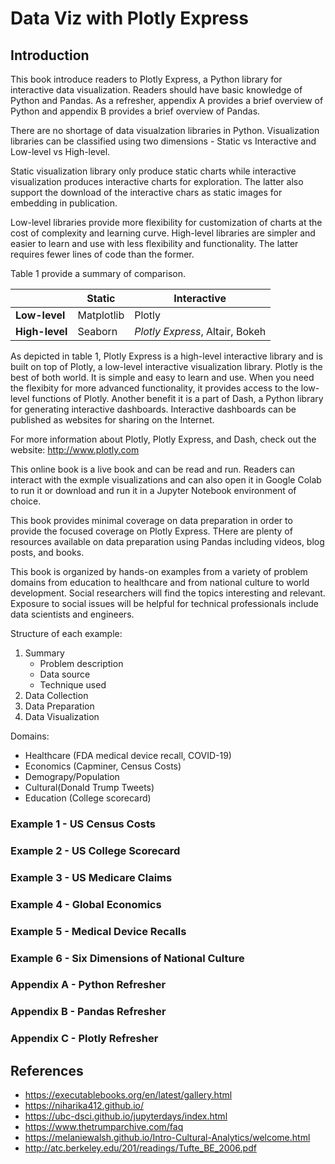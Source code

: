 # Data Viz with Plotly Express
## Introduction
This book introduce readers to Plotly Express, a Python library for interactive data visualization. 
Readers should have basic knowledge of Python and Pandas. As a refresher, appendix A provides 
a brief overview of Python and appendix B provides a brief overview of Pandas.

There are no shortage of data visualzation libraries in Python. Visualization libraries can be classified 
using two dimensions - Static vs Interactive and Low-level vs High-level.

Static visualization library only produce static charts while interactive visualization produces
interactive charts for exploration. The latter also support the download of the interactive chars
as static images for embedding in publication. 

Low-level libraries provide more flexibility for customization of charts at the cost of
complexity and learning curve. High-level libraries are simpler and easier to learn and use with less flexibility 
and functionality. The latter requires fewer lines of code than the former.

Table 1 provide a summary of comparison.

|                | Static     | Interactive |
|----------------|------------|-------------|
|**Low-level**   | Matplotlib | Plotly      | 
|**High-level**  | Seaborn    | *Plotly Express*, Altair, Bokeh | 

As depicted in table 1, Plotly Express is a high-level interactive library and is built 
on top of Plotly, a low-level interactive visualization library. Plotly is the best of both
world. It is simple and easy to learn and use. When you need the flexibity for more advanced
functionality, it provides access to the low-level functions of Plotly. Another benefit it is 
a part of Dash, a Python library for generating interactive dashboards. Interactive dashboards 
can be published as websites for sharing on the Internet.

For more information about Plotly, Plotly Express, and Dash, check out the website:
http://www.plotly.com


This online book is a live book and can be read and run. Readers can interact with the exmple 
visualizations and can also open it in Google Colab to run it or download and run it in a Jupyter
Notebook environment of choice. 

This book provides minimal coverage on data preparation in order to
provide the focused coverage on Plotly Express. THere are plenty of resources available on data preparation 
using Pandas including videos, blog posts, and books. 

This book is organized by hands-on examples from a variety of problem domains from education to 
healthcare and from national culture to world development. Social researchers will find the topics 
interesting and relevant. Exposure to social issues will be helpful for technical professionals include data scientists 
and engineers.

Structure of each example:
1. Summary
    - Problem description
    - Data source
    - Technique used
2. Data Collection
3. Data Preparation
4. Data Visualization

Domains:
- Healthcare (FDA medical device recall, COVID-19)
- Economics (Capminer, Census Costs)
- Demograpy/Population
- Cultural(Donald Trump Tweets)
- Education (College scorecard)


### Example 1 - US Census Costs
### Example 2 - US College Scorecard
### Example 3 - US Medicare Claims
### Example 4 - Global Economics
### Example 5 - Medical Device Recalls
### Example 6 - Six Dimensions of National Culture 
### Appendix A - Python Refresher 
### Appendix B - Pandas Refresher 
### Appendix C - Plotly Refresher 

## References
- https://executablebooks.org/en/latest/gallery.html
- https://niharika412.github.io/
- https://ubc-dsci.github.io/jupyterdays/index.html
- https://www.thetrumparchive.com/faq
- https://melaniewalsh.github.io/Intro-Cultural-Analytics/welcome.html
- http://atc.berkeley.edu/201/readings/Tufte_BE_2006.pdf
 


